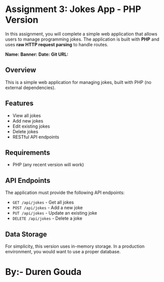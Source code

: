 # Assignment 3: Jokes App - PHP Version

In this assignment, you will complete a simple web application that allows users to manage programming jokes. The application is built with **PHP** and uses **raw HTTP request parsing** to handle routes.

__Name:__
__Banner:__
__Date:__
__Git URL:__

## Overview

This is a simple web application for managing jokes, built with PHP (no external dependencies).

## Features

- View all jokes
- Add new jokes
- Edit existing jokes
- Delete jokes
- RESTful API endpoints

## Requirements

- PHP (any recent version will work)

## API Endpoints

The application must provide the following API endpoints:

- `GET /api/jokes` - Get all jokes
- `POST /api/jokes` - Add a new joke
- `PUT /api/jokes` - Update an existing joke
- `DELETE /api/jokes` - Delete a joke

## Data Storage

For simplicity, this version uses in-memory storage. In a production environment, you would want to use a proper database.

# By:- Duren Gouda
